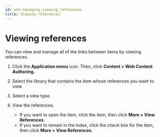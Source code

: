 ```yaml
---
id: wcm_managing_viewing_references
title: Viewing references
---
```


# Viewing references


You can view and manage all of the links between items by viewing references.

1.  Click the **Application menu** icon. Then, click **Content > Web Content Authoring.**

2.  Select the library that contains the item whose references you want to view.

3.  Select a view type.

4.  View the references.

    -   If you want to open the item, click the item, then click **More > View References**.
    -   If you want to remain in the index, click the check box for the item, then click **More > View References**.

